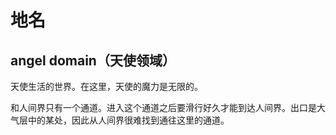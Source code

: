 # 地名
## angel domain（天使领域）
天使生活的世界。在这里，天使的魔力是无限的。

和人间界只有一个通道。进入这个通道之后要滑行好久才能到达人间界。出口是大气层中的某处，因此从人间界很难找到通往这里的通道。